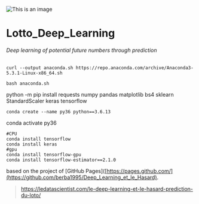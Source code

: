 ![This is an image](https://www.mrdbourke.com/content/images/size/w2000/2021/05/cover-tensorflow-for-deep-learning.jpg)


# Lotto_Deep_Learning

###### Deep learning of potential future numbers through prediction

```
curl --output anaconda.sh https://repo.anaconda.com/archive/Anaconda3-5.3.1-Linux-x86_64.sh

bash anaconda.sh 
```
python -m pip install requests numpy pandas matplotlib bs4 sklearn StandardScaler keras tensorflow
```
conda create --name py36 python==3.6.13

```
conda activate py36

```
#CPU
conda install tensorflow
conda install keras  
#gpu
conda install tensorflow-gpu
conda install tensorflow-estimator==2.1.0

```

based on the project of [GitHub Pages]([https://pages.github.com/](https://github.com/berba1995/Deep_Learning_et_le_Hasard).
>  https://ledatascientist.com/le-deep-learning-et-le-hasard-prediction-du-loto/
